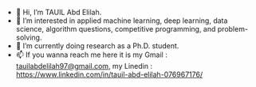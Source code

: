 - 👋 Hi, I’m TAUIL Abd Elilah.
- 👀 I’m interested in applied machine learning, deep learning, data science, algorithm questions, competitive programming, and problem-solving.
- 🌱 I’m currently doing research as a Ph.D. student.
- 📫 If you wanna reach me  here it is my Gmail : tauilabdelilah97@gmail.com,
      my Linedin : https://www.linkedin.com/in/tauil-abd-elilah-076967176/

<!---
TAUIL-Abd-Elilah/TAUIL-Abd-Elilah is a ✨ special ✨ repository because its `README.md` (this file) appears on your GitHub profile.
You can click the Preview link to take a look at your changes.
--->
